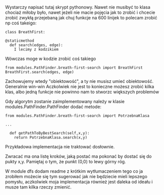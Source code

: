Wystarczy napisać tutaj skrypt pythonowy. Nawet nie musibyć to klasa chociaż miłoby było, nawet jeżeli nie macie pojęcia jak to zrobić i chcecie zrobić zwykłą przejebaną jak chuj funkcje na 600 linijek to polecam zrobić np coś takeigo:

```
class BreathFirst:

@staticmethod
  def search(edges, edge):
    I lecimy z kodzikiem
```
Wówczas moge w kodzie zrobić coś takiego

```
from modules.PathFinder.breath-first-search import BreathFirst
BreathFirst.search(edges, edge)
```

Zachowujemy wtedy "obiektowość", a ty nie musisz umieć obiektowość. Generalnie win-win
Aczkolwiek nie jest to konieczne możesz zrobić kilka klas, albo jedną funkcje nie powinno nam to stworzc większych problemów

Gdy algorytm zostanie zaimplementowany należy w klasie modules.PathFinder.PathFinder dodać metode:

```
from modules.PathFinder.breath-first-search import PotrzebnaKlasa

...

  def getPathToByBestSearch(self,x,y):
    return PotrzebnaKlasa.search(x,y)
```

Przykładowa implementacja nie traktować dosłownie.

Zwracać ma ona listę kroków, jaką postać ma pokonać by dostać się do pukty x,y.
Pamiętaj o tym, że punkt (0,0) to lewy górny róg.

W module dfs dodam readme z krótkim wytłumaczeniem tego co ja zrobiłem możecie się tym sugerować jak nie będziecie mieli lepszego pomysłu, aczkolwiek moja implementacja również jest daleka od ideału i musze tam kilka rzeczy zmienić.
